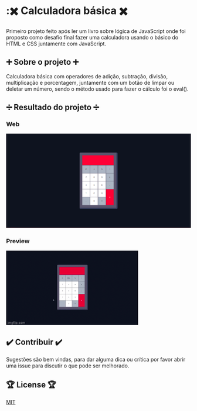 # ::heavy_multiplication_x: Calculadora básica :heavy_multiplication_x:

Primeiro projeto feito após ler um livro sobre lógica de JavaScript onde foi proposto como desafio final fazer uma calculadora usando o básico do HTML e CSS juntamente com JavaScript.

## :heavy_plus_sign: Sobre o projeto :heavy_plus_sign:

Calculadora básica com operadores de adição, subtração, divisão, multiplicação e porcentagem, juntamente com um botão de limpar ou deletar um número, sendo o método usado para fazer o cálculo foi o eval().

## :heavy_division_sign: Resultado do projeto :heavy_division_sign:

### Web
![Web](https://github.com/renato-roca-dev/calculadora-basica/blob/master/images/foto-do-projeto.png)

### Preview
![Web](https://github.com/renato-roca-dev/calculadora-basica/blob/master/images/calculadora-gif.gif)

## :heavy_check_mark: Contribuir :heavy_check_mark:

Sugestões são bem vindas, para dar alguma dica ou crítica por favor abrir uma issue para discutir o que pode ser melhorado.

## :trophy: License :trophy:
[MIT](https://choosealicense.com/licenses/mit/)
